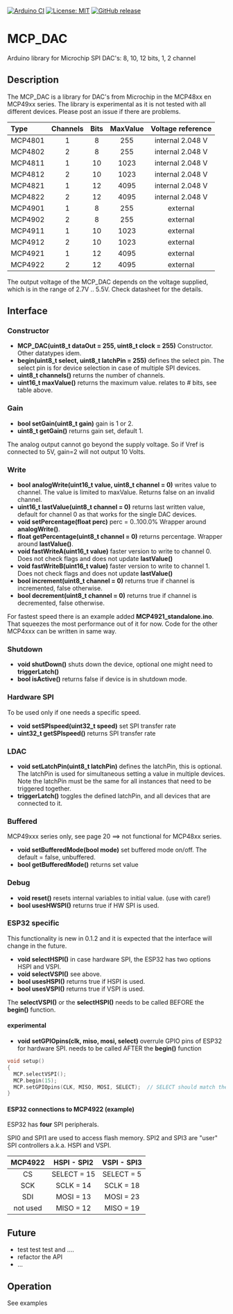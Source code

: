 
[![Arduino CI](https://github.com/RobTillaart/MCP_DAC/workflows/Arduino%20CI/badge.svg)](https://github.com/marketplace/actions/arduino_ci)
[![License: MIT](https://img.shields.io/badge/license-MIT-green.svg)](https://github.com/RobTillaart/MCP_DAC/blob/master/LICENSE)
[![GitHub release](https://img.shields.io/github/release/RobTillaart/MCP_DAC.svg?maxAge=3600)](https://github.com/RobTillaart/MCP_DAC/releases)


# MCP_DAC

Arduino library for Microchip SPI DAC's:  8, 10, 12 bits, 1, 2 channel


## Description

The MCP_DAC is a library for DAC's from Microchip in the MCP48xx en MCP49xx series.
The library is experimental as it is not tested with all different devices.
Please post an issue if there are problems.


|  Type   | Channels | Bits | MaxValue | Voltage reference |
|:--------|:--------:|:----:|:--------:|:-----------------:|
| MCP4801 |  1       |  8   |   255    | internal 2.048 V  |
| MCP4802 |  2       |  8   |   255    | internal 2.048 V  |
| MCP4811 |  1       |  10  |   1023   | internal 2.048 V  |
| MCP4812 |  2       |  10  |   1023   | internal 2.048 V  |
| MCP4821 |  1       |  12  |   4095   | internal 2.048 V  |
| MCP4822 |  2       |  12  |   4095   | internal 2.048 V  |
| MCP4901 |  1       |  8   |   255    | external          |
| MCP4902 |  2       |  8   |   255    | external          |
| MCP4911 |  1       |  10  |   1023   | external          |
| MCP4912 |  2       |  10  |   1023   | external          |
| MCP4921 |  1       |  12  |   4095   | external          |
| MCP4922 |  2       |  12  |   4095   | external          |


The output voltage of the MCP_DAC depends on the voltage supplied, 
which is in the range of 2.7V .. 5.5V. Check datasheet for the details.


## Interface


### Constructor

- **MCP_DAC(uint8_t dataOut = 255, uint8_t clock = 255)** Constructor. 
  Other datatypes idem.
- **begin(uint8_t select, uint8_t latchPin = 255)** defines the select pin. The select pin is for device selection in case of multiple SPI devices. 
- **uint8_t channels()** returns the number of channels.
- **uint16_t maxValue()** returns the maximum value. relates to # bits, see table above.


### Gain

- **bool setGain(uint8_t gain)** gain is 1 or 2.
- **uint8_t getGain()** returns gain set, default 1.

The analog output cannot go beyond the supply voltage. 
So if Vref is connected to 5V, gain=2 will not output 10 Volts.


### Write

- **bool analogWrite(uint16_t value, uint8_t channel = 0)** writes value to channel. The value is limited to maxValue. Returns false on an invalid channel.
- **uint16_t lastValue(uint8_t channel = 0)** returns last written value, default for channel 0 as that works for the single DAC devices.
- **void setPercentage(float perc)** perc = 0..100.0%  Wrapper around **analogWrite()**.
- **float getPercentage(uint8_t channel = 0)** returns percentage. Wrapper around **lastValue()**.
- **void fastWriteA(uint16_t value)** faster version to write to channel 0. Does not check flags and does not update **lastValue()**
- **void fastWriteB(uint16_t value)** faster version to write to channel 1. Does not check flags and does not update **lastValue()**
- **bool increment(uint8_t channel = 0)** returns true if channel is incremented, false otherwise.
- **bool decrement(uint8_t channel = 0)** returns true if channel is decremented, false otherwise.

For fastest speed there is an example added **MCP4921_standalone.ino**. 
That squeezes the most performance out of it for now.
Code for the other MCP4xxx can be written in same way.


### Shutdown

- **void shutDown()** shuts down the device, optional one might need to **triggerLatch()**
- **bool isActive()** returns false if device is in shutdown mode.


### Hardware SPI

To be used only if one needs a specific speed.

- **void setSPIspeed(uint32_t speed)** set SPI transfer rate
- **uint32_t getSPIspeed()** returns SPI transfer rate


### LDAC

- **void setLatchPin(uint8_t latchPin)** defines the latchPin, this is optional. The latchPin is used for simultaneous setting a value in multiple devices. Note the latchPin must be the same for all instances that need to be triggered together.
- **triggerLatch()** toggles the defined latchPin, and all devices that are connected to it.


### Buffered 

MCP49xxx series only, see page 20 ==> not functional for MCP48xx series.

- **void setBufferedMode(bool mode)** set buffered mode on/off. The default = false, unbuffered.
- **bool getBufferedMode()** returns set value


### Debug

- **void reset()** resets internal variables to initial value. (use with care!)
- **bool usesHWSPI()** returns true if HW SPI is used.


### ESP32 specific

This functionality is new in 0.1.2 and it is expected that the interface will change
in the future. 

- **void selectHSPI()** in case hardware SPI, the ESP32 has two options HSPI and VSPI.
- **void selectVSPI()** see above.
- **bool usesHSPI()** returns true if HSPI is used.
- **bool usesVSPI()** returns true if VSPI is used.

The **selectVSPI()** or the **selectHSPI()** needs to be called 
BEFORE the **begin()** function.


#### experimental

- **void setGPIOpins(clk, miso, mosi, select)** overrule GPIO pins of ESP32 for hardware SPI. needs to be called 
AFTER the **begin()** function

```cpp
void setup()
{
  MCP.selectVSPI();
  MCP.begin(15);
  MCP.setGPIOpins(CLK, MISO, MOSI, SELECT);  // SELECT should match the param of begin()
}
```

#### ESP32 connections to MCP4922 (example)

ESP32 has **four** SPI peripherals.

SPI0 and SPI1 are used to access flash memory. SPI2 and SPI3 are "user" SPI controllers a.k.a. HSPI and VSPI.


| MCP4922  |  HSPI - SPI2  |  VSPI - SPI3  |
|:--------:|:-------------:|:-------------:|
|  CS      |  SELECT = 15  |  SELECT = 5   | 
|  SCK     |  SCLK   = 14  |  SCLK   = 18  | 
|  SDI     |  MOSI   = 13  |  MOSI   = 23  | 
| not used |  MISO   = 12  |  MISO   = 19  |


## Future

- test test test and ....
- refactor the API 
- ...


## Operation

See examples

